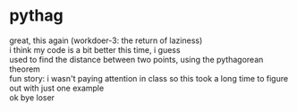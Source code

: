 # pythag
great, this again (workdoer-3: the return of laziness)
<br>
i think my code is a bit better this time, i guess
<br>
used to find the distance between two points, using the pythagorean theorem
<br>
fun story: i wasn't paying attention in class so this took a long time to figure out with just one example
<br>
ok bye loser
